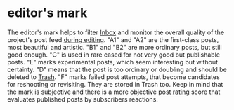 # editor's mark

The editor's mark helps to filter [Inbox](./inbox.md) and monitor the overall quality of the project's post feed
[during editing](./editing.md). "A1" and "A2" are the first-class posts, most beautiful and artistic. "B1" and "B2" are
more ordinary posts, but still good enough. "C" is used in rare cased for not very good but publishable posts. "E" marks
experimental posts, which seem interesting but without certainty. "D" means that the post is too ordinary or doubling
and should be deleted to [Trash](./trash.md). "F" marks failed post attempts, that become candidates for reshooting or
revisiting. They are stored in Trash too. Keep in mind that the mark is subjective and there is a more objective
[post rating](./post-rating.md) score that evaluates published posts by subscribers reactions.
